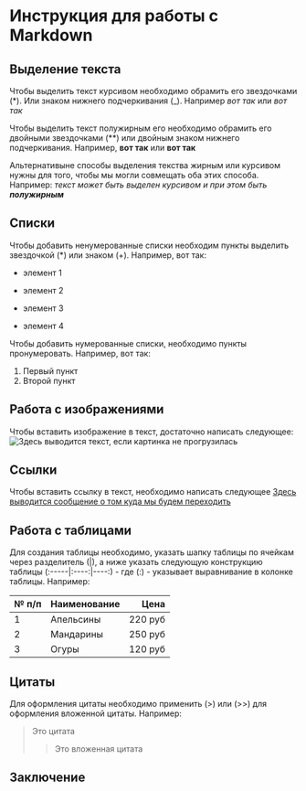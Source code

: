 #  Инструкция для работы с Markdown

## Выделение текста

Чтобы выделить текст курсивом необходимо обрамить его звездочками (*). Или знаком нижнего подчеркивания (_). Например *вот так* или _вот так_

Чтобы выделить текст полужирным его необходимо обрамить его двойными звездочками (**) или двойным знаком нижнего подчеркивания. Например, **вот так** или __вот так__

Альтернативыне способы выделения текства жирным или курсивом нужны для того, чтобы мы могли совмещать оба этих способа. Например: _текст может быть выделен курсивом и при этом быть **полужирным**_

## Списки

Чтобы добавить ненумерованные списки необходим пункты выделить звездочкой (*) или знаком (+). Например, вот так:
* элемент 1
- элемент 2
* элемент 3
+ элемент 4

Чтобы добавить нумерованные списки, необходимо пункты пронумеровать. Например, вот так:
1. Первый пункт
2. Второй пункт

## Работа с изображениями

Чтобы вставить изображение в текст, достаточно написать следующее:
![Здесь выводится текст, если картинка не прогрузилась](MD_images.jpg)

## Ссылки

Чтобы вставить ссылку в текст, необходимо написать следующее
[Здесь выводится сообщение о том куда мы будем переходить](https://www.mail.ru "А здесь всплывающая подсказка")

## Работа с таблицами

Для создания таблицы необходимо, указать шапку таблицы по ячейкам через разделитель (|), а ниже указать следующую конструкцию таблицы 
(:-----|:----:|----:) - где (:) - указывает выравнивание в колонке таблицы. Например:

№ п/п |Наименование|Цена
:-----|:-----------|----:
1| Апельсины| 220 руб
2| Мандарины| 250 руб
3| Огуры| 120 руб

## Цитаты

Для оформления цитаты необходимо применить (>) или (>>) для оформления вложенной цитаты. Например:
> Это цитата
>> Это вложенная цитата

## Заключение
